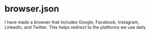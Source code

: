 # browser.json
I have made a browser that includes Google, Facebook, Instagram, LinkedIn, and Twitter. This helps redirect to the platforms we use daily
